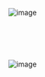 ![image](https://github.com/oskardu/framer100days/blob/master/day020_login.framer/showcase/1.gif)
</br>
</br>
</br>
</br>
</br>
</br>
![image](https://github.com/oskardu/framer100days/blob/master/day020_login.framer/showcase/4.png)
